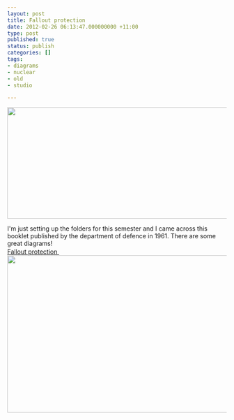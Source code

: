 ```yaml
---
layout: post
title: Fallout protection
date: 2012-02-26 06:13:47.000000000 +11:00
type: post
published: true
status: publish
categories: []
tags:
- diagrams
- nuclear
- old
- studio

---
```

<p><a href="http://www.notionparallax.co.uk/wordpress/wp-content/uploads/2012/02/FOP1.png"><img class="size-full wp-image-849 alignnone" title="FOP1" src="{{ site.baseurl }}/assets/FOP1.png" alt="" width="509" height="255" /></a></p>
<p>I'm just setting up the folders for this semester and I came across this booklet published by the department of defence in 1961. There are some great diagrams!<br />
<a href="http://www.notionparallax.co.uk/wordpress/wp-content/uploads/2012/02/Fallout-protection.pdf">Fallout protection <img class="alignnone" src="{{ site.baseurl }}/assets/pdf_icon.gif" alt="" width="16" height="16" /></a> <a href="http://www.notionparallax.co.uk/wordpress/wp-content/uploads/2012/02/FOP.png"><img class="alignnone size-full wp-image-850" title="FOP" src="{{ site.baseurl }}/assets/FOP.png" alt="" width="593" height="360" /></a></p>
<p>&nbsp;</p>
